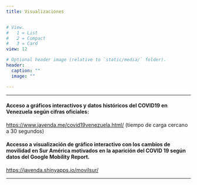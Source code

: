 ```yaml
---
title: Visualizaciones


# View.
#   1 = List
#   2 = Compact
#   3 = Card
view: 12

# Optional header image (relative to `static/media/` folder).
header:
  caption: ""
  image: ""

---
```

---

#### Acceso a gráficos interactivos y datos históricos del COVID19 en Venezuela según cifras oficiales:
https://www.javenda.me/covid19venezuela.html/
(tiempo de carga cercano a 30 segundos)

#### Accesso a visualización de gráfico interactivo con los cambios de movilidad en Sur América motivados en la aparición del COVID 19 según datos del Google Mobility Report.
https://javenda.shinyapps.io/movilsur/

---
